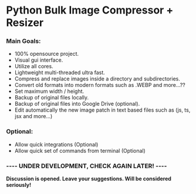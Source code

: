 # Python Bulk Image Compressor + Resizer

### Main Goals:
- 100% opensource project.
- Visual gui interface.
- Utilize all cores.
- Lightweight multi-threaded ultra fast.
- Compress and replace images inside a directory and subdirectories.
- Convert old formats into modern formats such as .WEBP and more...??
- Set maximum width / height.
- Backup of original files locally.
- Backup of original files into Google Drive (optional).
- Edit automatically the new image patch in text based files such as (js, ts, jsx and more...)

### Optional:
- Allow quick integrations (Optional)
- Allow quick set of commands from terminal (Optional)


### ---- UNDER DEVELOPMENT, CHECK AGAIN LATER! ----
**Discussion is opened. Leave your suggestions. Will be considered seriously!**